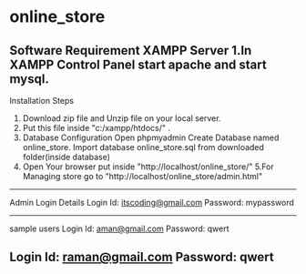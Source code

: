 # online_store
Software Requirement
XAMPP Server
1.In XAMPP Control Panel start apache and start mysql. 
---------------------------------------------------------------------------------------------------------
Installation Steps
1. Download zip file and Unzip file on your local server.
2. Put this file inside "c:/xampp/htdocs/" .
3. Database Configuration
Open phpmyadmin
Create Database named online_store.
Import database online_store.sql from downloaded folder(inside database)
4. Open Your browser put inside "http://localhost/online_store/"
5.For Managing store go to "http://localhost/online_store/admin.html"
----------------------------------------------------------------------------------------------------

Admin Login Details
Login Id: itscoding@gmail.com
Password: mypassword

-------------------------------------------------------------------------------------------------------
sample users
Login Id: aman@gmail.com
Password: qwert


Login Id: raman@gmail.com
Password: qwert
--------------------------------------------------------------------------------------------------------
